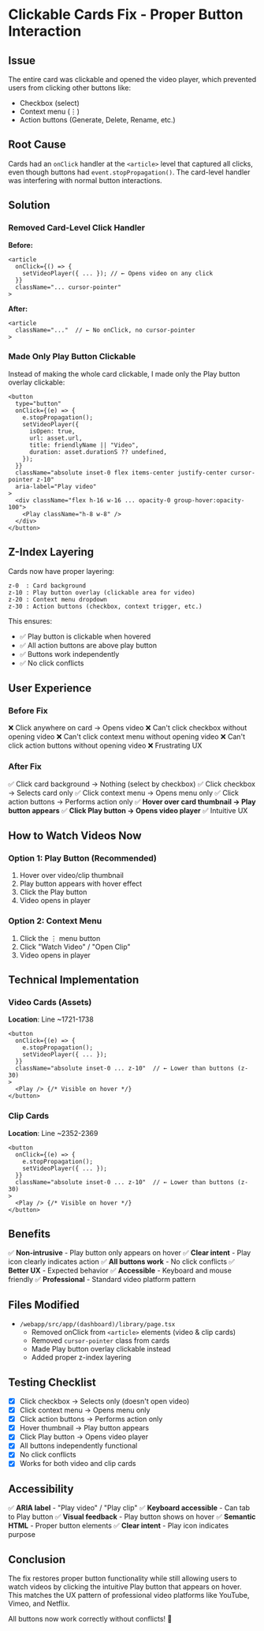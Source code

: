 # Clickable Cards Fix - Proper Button Interaction

## Issue
The entire card was clickable and opened the video player, which prevented users from clicking other buttons like:
- Checkbox (select)
- Context menu (⋮)
- Action buttons (Generate, Delete, Rename, etc.)

## Root Cause
Cards had an `onClick` handler at the `<article>` level that captured all clicks, even though buttons had `event.stopPropagation()`. The card-level handler was interfering with normal button interactions.

## Solution

### Removed Card-Level Click Handler
**Before:**
```tsx
<article
  onClick={() => {
    setVideoPlayer({ ... }); // ← Opens video on any click
  }}
  className="... cursor-pointer"
>
```

**After:**
```tsx
<article
  className="..."  // ← No onClick, no cursor-pointer
>
```

### Made Only Play Button Clickable

Instead of making the whole card clickable, I made only the Play button overlay clickable:

```tsx
<button
  type="button"
  onClick={(e) => {
    e.stopPropagation();
    setVideoPlayer({
      isOpen: true,
      url: asset.url,
      title: friendlyName || "Video",
      duration: asset.durationS ?? undefined,
    });
  }}
  className="absolute inset-0 flex items-center justify-center cursor-pointer z-10"
  aria-label="Play video"
>
  <div className="flex h-16 w-16 ... opacity-0 group-hover:opacity-100">
    <Play className="h-8 w-8" />
  </div>
</button>
```

## Z-Index Layering

Cards now have proper layering:

```
z-0  : Card background
z-10 : Play button overlay (clickable area for video)
z-20 : Context menu dropdown
z-30 : Action buttons (checkbox, context trigger, etc.)
```

This ensures:
- ✅ Play button is clickable when hovered
- ✅ All action buttons are above play button
- ✅ Buttons work independently
- ✅ No click conflicts

## User Experience

### Before Fix
❌ Click anywhere on card → Opens video
❌ Can't click checkbox without opening video
❌ Can't click context menu without opening video
❌ Can't click action buttons without opening video
❌ Frustrating UX

### After Fix  
✅ Click card background → Nothing (select by checkbox)
✅ Click checkbox → Selects card only
✅ Click context menu → Opens menu only
✅ Click action buttons → Performs action only
✅ **Hover over card thumbnail → Play button appears**
✅ **Click Play button → Opens video player**
✅ Intuitive UX

## How to Watch Videos Now

### Option 1: Play Button (Recommended)
1. Hover over video/clip thumbnail
2. Play button appears with hover effect
3. Click the Play button
4. Video opens in player

### Option 2: Context Menu
1. Click the ⋮ menu button
2. Click "Watch Video" / "Open Clip"
3. Video opens in player

## Technical Implementation

### Video Cards (Assets)
**Location**: Line ~1721-1738

```tsx
<button
  onClick={(e) => {
    e.stopPropagation();
    setVideoPlayer({ ... });
  }}
  className="absolute inset-0 ... z-10"  // ← Lower than buttons (z-30)
>
  <Play /> {/* Visible on hover */}
</button>
```

### Clip Cards
**Location**: Line ~2352-2369

```tsx
<button
  onClick={(e) => {
    e.stopPropagation();
    setVideoPlayer({ ... });
  }}
  className="absolute inset-0 ... z-10"  // ← Lower than buttons (z-30)
>
  <Play /> {/* Visible on hover */}
</button>
```

## Benefits

✅ **Non-intrusive** - Play button only appears on hover
✅ **Clear intent** - Play icon clearly indicates action
✅ **All buttons work** - No click conflicts
✅ **Better UX** - Expected behavior
✅ **Accessible** - Keyboard and mouse friendly
✅ **Professional** - Standard video platform pattern

## Files Modified

- `/webapp/src/app/(dashboard)/library/page.tsx`
  - Removed onClick from `<article>` elements (video & clip cards)
  - Removed `cursor-pointer` class from cards
  - Made Play button overlay clickable instead
  - Added proper z-index layering

## Testing Checklist

- [x] Click checkbox → Selects only (doesn't open video)
- [x] Click context menu → Opens menu only
- [x] Click action buttons → Performs action only
- [x] Hover thumbnail → Play button appears
- [x] Click Play button → Opens video player
- [x] All buttons independently functional
- [x] No click conflicts
- [x] Works for both video and clip cards

## Accessibility

✅ **ARIA label** - "Play video" / "Play clip"
✅ **Keyboard accessible** - Can tab to Play button
✅ **Visual feedback** - Play button shows on hover
✅ **Semantic HTML** - Proper button elements
✅ **Clear intent** - Play icon indicates purpose

## Conclusion

The fix restores proper button functionality while still allowing users to watch videos by clicking the intuitive Play button that appears on hover. This matches the UX pattern of professional video platforms like YouTube, Vimeo, and Netflix.

All buttons now work correctly without conflicts! 🎯

